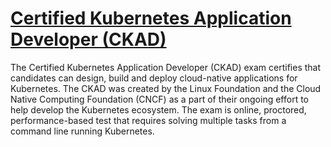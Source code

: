 # [Certified Kubernetes Application Developer (CKAD)](https://training.linuxfoundation.org/certification/certified-kubernetes-application-developer-ckad/)

The Certified Kubernetes Application Developer (CKAD) exam certifies that candidates can design, build and deploy cloud-native applications for Kubernetes. The CKAD was created by the Linux Foundation and the Cloud Native Computing Foundation (CNCF) as a part of their ongoing effort to help develop the Kubernetes ecosystem. The exam is online, proctored, performance-based test that requires solving multiple tasks from a command line running Kubernetes.